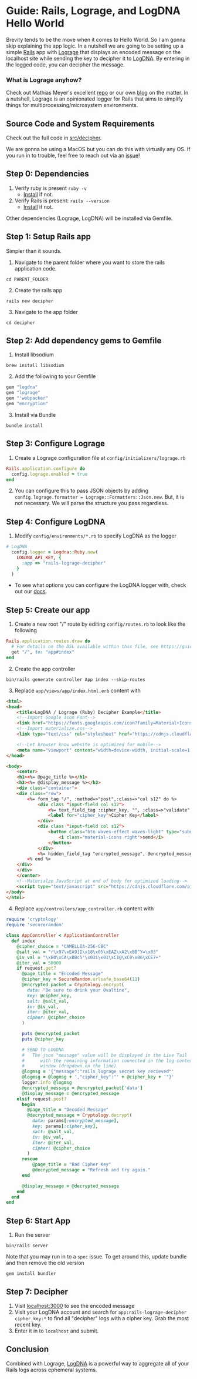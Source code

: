 # Guide: Rails, Lograge, and LogDNA Hello World

Brevity tends to be the move when it comes to Hello World.  So I am gonna skip explaining the app logic.  In a nutshell we are going to be setting up a simple <a href="https://rubyonrails.org/" target="_blank">Rails</a> app with <a href="https://github.com/roidrage/lograge" target="_blank">Lograge</a> that displays an encoded message on the localhost site while sending the key to decipher it to <a href="https://logdna.com" target="_blank">LogDNA</a>.  By entering in the logged code, you can decipher the message.

### What is Lograge anyhow?

Check out Mathias Meyer's excellent <a href="https://github.com/roidrage/lograge" target="_blank">repo</a> or our own <a href="" target="_blank">blog</a> on the matter.  In a nutshell, Lograge is an opinionated logger for Rails that aims to simplify things for multiprocessing/microsystem environments.

## Source Code and System Requirements

Check out the full code in [src/decipher](src/decipher/).

We are gonna be using a MacOS but you can do this with virtually any OS.  If you run in to trouble, feel free to reach out via an [issue](https://github.com/braxtonj/logdna_lograge_example/issues)!

## Step 0: Dependencies

1. Verify ruby is present `ruby -v`
   * <a href="https://www.ruby-lang.org/en/downloads/" target="_blank">Install</a> if not.
2. Verify Rails is present: `rails --version`
   * <a href="https://guides.rubyonrails.org/getting_started.html#creating-a-new-rails-project-installing-rails" target="_blank">Install</a> if not.

Other dependencies (Lograge, LogDNA) will be installed via Gemfile.

## Step 1: Setup Rails app

Simpler than it sounds.

1. Navigate to the parent folder where you want to store the rails application code.
```console
cd PARENT_FOLDER
```
2. Create the rails app
```console
rails new decipher
```
3. Navigate to the app folder
```console
cd decipher
```

## Step 2: Add dependency gems to Gemfile

1. Install libsodium
```console
brew install libsodium
```

2. Add the following to your Gemfile
```ruby
gem "logdna"
gem "lograge"
gem "'webpacker"
gem "encryption"
```

3. Install via Bundle
```console
bundle install
```

## Step 3: Configure Lograge

1. Create a Lograge configuration file at `config/initializers/lograge.rb`
```ruby
Rails.application.configure do
  config.lograge.enabled = true
end
```
2. You can configure this to pass JSON objects by adding `config.lograge.formatter = Lograge::Formatters::Json.new`.  But, it is not necessary.  We will parse the structure you pass regardless.

## Step 4: Configure LogDNA

1. Modify `config/environments/*.rb` to specify LogDNA as the logger
```ruby
# LogDNA
  config.logger = Logdna::Ruby.new(
    LOGDNA_API_KEY, {
      :app => "rails-lograge-decipher"
    }
  )
```
  * To see what options you can configure the LogDNA logger with, check out our [docs](https://github.com/logdna/ruby#logdnarubynewingestion_key-options--).

## Step 5: Create our app

1. Create a new root "/" route by editing `config/routes.rb` to look like the following
```ruby
Rails.application.routes.draw do
  # For details on the DSL available within this file, see https://guides.rubyonrails.org/routing.html
  get "/", to: "app#index"
end
```

2. Create the app controller
```console
bin/rails generate controller App index --skip-routes
```

3. Replace `app/views/app/index.html.erb` content with
```html
<html>
<head>
    <title>LogDNA / Lograge (Ruby) Decipher Example</title>
    <!--Import Google Icon Font-->
    <link href="https://fonts.googleapis.com/icon?family=Material+Icons" rel="stylesheet">
    <!--Import materialize.css-->
    <link type="text/css" rel="stylesheet" href="https://cdnjs.cloudflare.com/ajax/libs/materialize/1.0.0/css/materialize.min.css"  media="screen,projection"/>

    <!--Let browser know website is optimized for mobile-->
    <meta name="viewport" content="width=device-width, initial-scale=1.0"/>
</head>

<body>
    <center>
    <h1><%= @page_title %></h1>
    <h3><%= @display_message %></h3>
    <div class="container">
    <div class="row">
        <%= form_tag "/", :method=>"post",:class=>"col s12" do %>
            <div class "input-field col s12">
                <%= text_field_tag :cipher_key, "", :class=>"validate", :id=>"cipher_key" %>
                <label for="cipher_key">Cipher Key</label>
            </div>
            <div class "input-field col s12">
                <button class="btn waves-effect waves-light" type="submit" name="key_submit">Submit
                    <i class="material-icons right">send</i>
                </button>
            </div>
            <%= hidden_field_tag "encrypted_message", @encrypted_message %>
        <% end %>
    </div>
    </div>
    </center>
    <!--Materialze JavaScript at end of body for optimized loading-->
    <script type="text/javascript" src="https://cdnjs.cloudflare.com/ajax/libs/materialize/1.0.0/js/materialize.min.js"></script>
</body>
</html>
```
4. Replace `app/controllers/app_controller.rb` content with
```ruby
require 'cryptology'
require 'securerandom'

class AppController < ApplicationController
  def index
    @cipher_choice = "CAMELLIA-256-CBC"
    @salt_val = "r\x97\xEA9]I\x18\x05\xEAZ\xA2\xBB^Y=\x83"
    @iv_val = "\xB0\xCA\xBBc5'\x03i\x01\xC1@\xC0\xB6\xCE7+"
    @iter_val = 50000
    if request.get?
      @page_title = "Encoded Message"
      @cipher_key = SecureRandom.urlsafe_base64(11)
      @encrypted_packet = Cryptology.encrypt(
        data: "Be sure to drink your Ovaltine",
        key: @cipher_key,
        salt: @salt_val,
        iv: @iv_val,
        iter: @iter_val,
        cipher: @cipher_choice
      )

      puts @encrypted_packet
      puts @cipher_key

      # SEND TO LOGDNA
      #   The json "message" value will be displayed in the Live Tail
      #      with the remaining information connected in the log context
      #      window (dropdown on the line)
      @logmsg = '{"message":"rails_lograge secret key recieved"'
      @logmsg = @logmsg + ',"cipher_key":"' + @cipher_key + '"}'
      logger.info @logmsg
      @encrypted_message = @encrypted_packet['data']
      @display_message = @encrypted_message
    elsif request.post?
      begin
        @page_title = "Decoded Message"
        @decrypted_message = Cryptology.decrypt(
          data: params[:encrypted_message],
          key: params[:cipher_key],
          salt: @salt_val,
          iv: @iv_val,
          iter: @iter_val,
          cipher: @cipher_choice
        )
      rescue
          @page_title = "Bad Cipher Key"
          @decrypted_message = "Refresh and try again."
      end

      @display_message = @decrypted_message
    end
  end
end

```

## Step 6: Start App

1. Run the server
```console
bin/rails server
```

Note that you may run in to a `spec` issue.  To get around this, update bundle and then remove the old version
```console
gem install bundler
```

## Step 7: Decipher

1. Visit <a href="localhost:3000" target="_blank">localhost:3000</a> to see the encoded message
2. Visit your LogDNA account and search for `app:rails-lograge-decipher cipher_key:*` to find all "decipher" logs with a cipher key.  Grab the most recent key.
3. Enter it in to `localhost` and submit.

## Conclusion

Combined with Lograge, [LogDNA](https://logdna.com) is a powerful way to aggregate all of your Rails logs across ephemeral systems.
